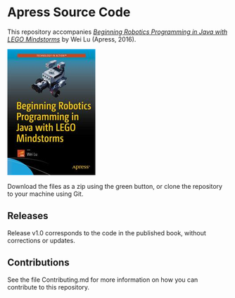# Apress Source Code

This repository accompanies [*Beginning Robotics Programming in Java with LEGO Mindstorms*](http://www.apress.com/9781484220047) by Wei Lu (Apress, 2016).

![Cover image](9781484220047.jpg)

Download the files as a zip using the green button, or clone the repository to your machine using Git.

## Releases

Release v1.0 corresponds to the code in the published book, without corrections or updates.

## Contributions

See the file Contributing.md for more information on how you can contribute to this repository.
